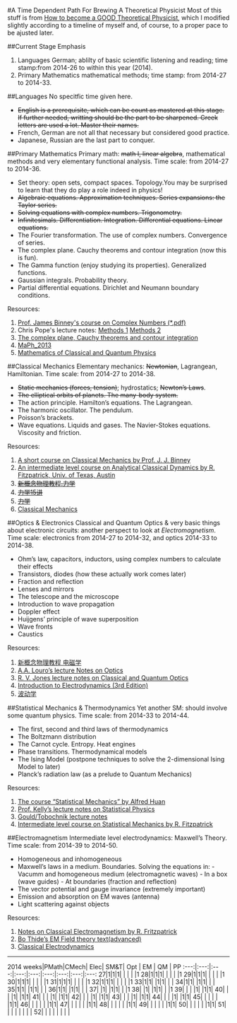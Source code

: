 #A Time Dependent Path For Brewing A Theoretical Physicist
Most of this stuff is from
[How to become a GOOD Theoretical Physicist](http://www.staff.science.uu.nl/~Gadda001/goodtheorist/languages.html),
which I modified slightly according to a timeline of myself and, of
course, to a proper pace to be ajusted later.

##Current Stage Emphasis
1. Languages
   German; ablilty of basic scientific listening and reading; time
stamp:from 2014-26 to within this year (2014).
2. Primary Mathematics
   mathematical methods; time stamp: from 2014-27 to 2014-33.

##Languages
No specitfic time given here.
+ ~~English is a prerequisite, which can be count as mastered at this
   stage. If further needed, writting should be the part to be
   sharpened. Greek letters are used a lot. Master their names.~~
+ French, German are not all that necessary but considered good
   practice.
+ Japanese, Russian are the last part to conquer.

##Primary Mathematics
Primary math: ~~math I, linear algebra~~, mathematical methods and very
elementary functional analysis.
Time scale: from 2014-27 to 2014-36.
* Set theory: open sets, compact spaces.
   Topology.You may be surprised to learn that they do play a role indeed in physics!
* ~~Algebraic equations. Approximation techniques. Series expansions: the Taylor series.~~
* ~~Solving equations with complex numbers. Trigonometry.~~
* ~~Infinitesimals. Differentiation. Integration. Differential equations. Linear equations.~~
* The Fourier transformation. The use of complex numbers. Convergence of series.
* The complex plane. Cauchy theorems and contour integration (now this is fun).
* The Gamma function (enjoy studying its properties). Generalized functions.
* Gaussian integrals. Probability theory.
* Partial differential equations. Dirichlet and Neumann boundary conditions.

Resources:
1. [Prof. James Binney's course on Complex Numbers (*.pdf)](http://www-thphys.physics.ox.ac.uk/users/JamesBinney/complex.pdf)
2. Chris Pope's lecture notes:
   [Methods 1](http://faculty.physics.tamu.edu/pope/mch1.ps)
   [Methods 2](http://faculty.physics.tamu.edu/pope/mch2.ps)
3. [The complex plane, Cauchy theorems and contour integration](http://people.math.gatech.edu/~cain/winter99/complex.html)
4. [MaPh_2013](http://elearning.sysu.edu.cn/webapps/portal/frameset.jsp?tab_tab_group_id=_84_1&url=%2Fwebapps%2Fblackboard%2Fexecute%2FcourseMain%3Fcourse_id%3D_1260_1)
5. [Mathematics of Classical and Quantum Physics](http://book.douban.com/subject/2880541/)

##Classical Mechanics
Elementary mechanics: ~~Newtonian~~, Lagrangean, Hamiltonian.
Time scale: from 2014-27 to 2014-38.
* ~~Static mechanics (forces, tension)~~; hydrostatics; ~~Newton’s Laws~~.
* ~~The elliptical orbits of planets. The many-body system.~~
* The action principle. Hamilton’s equations. The Lagrangean.
* The harmonic oscillator. The pendulum.
* Poisson’s brackets.
* Wave equations. Liquids and gases. The Navier-Stokes
  equations. Viscosity and friction.

Resources:
1. [A short course on Classical Mechanics by Prof. J. J. Binney](http://www-thphys.physics.ox.ac.uk/user/JamesBinney/cmech.pdf)
2. [An intermediate level course on Analytical Classical Dynamics by R. Fitzpatrick, Univ. of Texas, Austin](http://farside.ph.utexas.edu/teaching/336k/lectures/)
3. ~~[新概念物理教程.力学](http://book.douban.com/subject/1614977/)~~
4. ~~[力学15讲](http://book.douban.com/subject/6313269/)~~
5. ~~[力学](http://book.douban.com/subject/3349046/)~~
6. [Classical Mechanics](http://book.douban.com/subject/6939524/)

##Optics & Electronics
Classical and Quantum Optics & very basic things about electronic
circuits: another perspect to look at _Electromagnetism_.
Time scale: electronics from 2014-27 to 2014-32, and optics 2014-33 to
2014-38.
- Ohm’s law, capacitors, inductors, using complex numbers to calculate their effects
- Transistors, diodes (how these actually work comes later)
- Fraction and reflection
- Lenses and mirrors
- The telescope and the microscope
- Introduction to wave propagation
- Doppler effect
- Huijgens’ principle of wave superposition
- Wave fronts
- Caustics

Resources:
1. [新概念物理教程 电磁学](http://book.douban.com/subject/1988423/)
1. [A.A. Louro’s lecture Notes on Optics](https://docs.google.com/viewer?url=http%3A%2F%2Fphas.ucalgary.ca%2Fphys323%2Ffall%2Fdocs%2Foptics.pdf)
1. [R. V. Jones lecture notes on Classical and Quantum Optics](http://people.seas.harvard.edu/~jones/ap216/lectures/lectures.html)
1. [Introduction to Electrodynamics (3rd Edition)](http://book.douban.com/subject/1965758/)
1. [波动学](http://book.douban.com/subject/19958335/)

##Statistical Mechanics & Thermodynamics
Yet another SM: should involve some quantum physics.
Time scale: from 2014-33 to 2014-44.
- The first, second and third laws of thermodynamics
- The Boltzmann distribution
- The Carnot cycle. Entropy. Heat engines
- Phase transitions. Thermodynamical models
- The Ising Model (postpone techniques to solve the 2-dimensional Ising Model to later)
- Planck’s radiation law (as a prelude to Quantum Mechanics)

Resources:
1. [The course “Statistical Mechanics” by Alfred Huan](http://www.spms.ntu.edu.sg/PAP/courseware/statmech.pdf)
1. [Prof. Kelly’s lecture notes on Statistical Physics](http://www.physics.umd.edu/courses/Phys603/kelly/)
1. [Gould/Tobochnik lecture notes](http://stp.clarku.edu/notes/)
1. [Intermediate level course on Statistical Mechanics by R. Fitzpatrick](http://farside.ph.utexas.edu/teaching/sm1/statmech.pdf)

##Electromagnetism
Intermediate level electrodynamics: Maxwell’s Theory.
Time scale: from 2014-39 to 2014-50.
- Homogeneous and inhomogeneous
- Maxwell’s laws in a medium. Boundaries. Solving the equations in:
        - Vacumm and homogeneous medium (electromagnetic waves)
        - In a box (wave guides)
        - At boundaries (fraction and reflection)
- The vector potential and gauge invariance (extremely important)
- Emission and absorption on EM waves (antenna)
- Light scattering against objects

Resources:
1. [Notes on Classical Electromagnetism by R. Fritzpatrick](http://farside.ph.utexas.edu/teaching/jk1/Electromagnetism.pdf)
1. [Bo Thide’s EM Field theory text(advanced)](http://www.plasma.uu.se/CED/Book/EMFT_Book.pdf)
1. [Classical Electrodynamics](http://book.douban.com/subject/1667522/)

****************
2014
weeks|PMath|CMech| Elec| SM&T| Opt | EM  | QM  | PP
:---:|:---:|:---:|:---:|:---:|:---:|:---:|:---:|:---:
27|1|1|1| | | | |1
28|1|1|1| | | | |1
29|1|1|1| | | | |1
30|1|1|1| | | | |1
31|1|1|1| | | | |1
32|1|1|1| | | | |1
33|1|1| |1|1| | |
34|1|1| |1|1| | |
35|1|1| |1|1| | |
36|1|1| |1|1| | |
37| |1| |1|1| | |1
38| |1| |1|1| | |1
39| | | |1| |1|1|
40| | | |1| |1|1|
41| | | |1| |1|1|
42| | | |1| |1|1|
43| | | |1| |1|1|
44| | | |1| |1|1|
45| | | | | |1|1|
46| | | | | |1|1|
47| | | | | |1|1|
48| | | | | |1|1|
49| | | | | |1|1|
50| | | | | |1|1|
51| | | | | | | |
52| | | | | | | |
